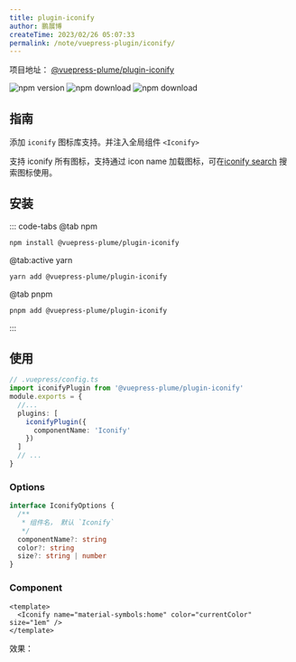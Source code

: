 ```yaml
---
title: plugin-iconify
author: 鹏展博
createTime: 2023/02/26 05:07:33
permalink: /note/vuepress-plugin/iconify/
---
```


项目地址： [@vuepress-plume/plugin-iconify](https://github.com/pengzhanbo/vuepress-theme-plume/tree/main/plugins/plugin-iconify)

![npm version](https://badge.fury.io/js/@vuepress-plume%2Fplugin-iconify.svg)
![npm download](https://img.shields.io/npm/dt/@vuepress-plume/vuepress-plugin-iconify?label=beta%20downloads)
![npm download](https://img.shields.io/npm/dt/@vuepress-plume/plugin-iconify)

## 指南

添加 `iconify` 图标库支持。并注入全局组件 `<Iconify>`

支持 iconify 所有图标，支持通过 icon name 加载图标，可在[iconify search](https://icon-sets.iconify.design/) 搜索图标使用。

## 安装

::: code-tabs
@tab  npm
``` sh
npm install @vuepress-plume/plugin-iconify
```

@tab:active yarn
``` sh
yarn add @vuepress-plume/plugin-iconify
```

@tab pnpm
``` sh
pnpm add @vuepress-plume/plugin-iconify
```
:::

## 使用

```ts
// .vuepress/config.ts
import iconifyPlugin from '@vuepress-plume/plugin-iconify'
module.exports = {
  //...
  plugins: [
    iconifyPlugin({
      componentName: 'Iconify'
    })
  ]
  // ...
}
```

### Options

```ts
interface IconifyOptions {
  /**
   * 组件名， 默认 `Iconify`
   */
  componentName?: string
  color?: string
  size?: string | number
}
```

### Component

```vue
<template>
  <Iconify name="material-symbols:home" color="currentColor" size="1em" />
</template>
```

效果： <Iconify name="material-symbols:home" color="currentColor" size="1em" />
